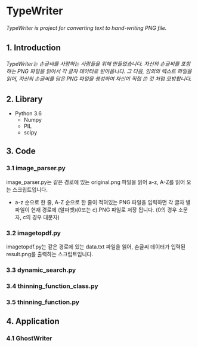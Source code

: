 # TypeWriter
###### TypeWriter is project for converting text to hand-writing PNG file.

## 1. Introduction
###### TypeWriter는 손글씨를 사랑하는 사람들을 위해 만들었습니다. 자신의 손글씨를 포함하는 PNG 파일을 읽어서 각 글자 데이터로 받아옵니다. 그 다음, 임의의 텍스트 파일을 읽어, 자신의 손글씨를 담은 PNG 파일을 생성하여 자신이 직접 쓴 것 처럼 모방합니다.

## 2. Library
* Python 3.6
    - Numpy
    - PIL
    - scipy


## 3. Code
### 3.1 image_parser.py
image_parser.py는 같은 경로에 있는 original.png 파일을 읽어 a-z, A-Z를 읽어 오는 스크립트입니다.
- a-z 순으로 한 줄, A-Z 순으로 한 줄이 적혀있는 PNG 파일을 입력하면 각 글자 별 파일이 현재 경로에 (알파벳)(0또는 c).PNG 파일로 저장 됩니다. (0의 경우 소문자, c의 경우 대문자)

### 3.2 imagetopdf.py
imagetopdf.py는 같은 경로에 있는 data.txt 파일을 읽어, 손글씨 데이터가 입력된 result.png를 출력하는 스크립트입니다.
### 3.3 dynamic_search.py

### 3.4 thinning_function_class.py
### 3.5 thinning_function.py


## 4. Application

### 4.1 GhostWriter